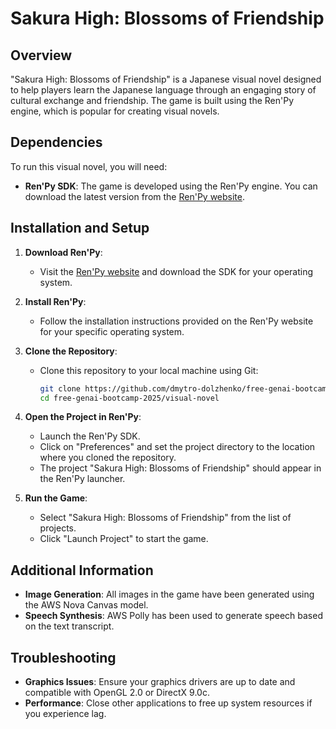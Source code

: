 # Sakura High: Blossoms of Friendship

## Overview

"Sakura High: Blossoms of Friendship" is a Japanese visual novel designed to help players learn the Japanese language through an engaging story of cultural exchange and friendship. The game is built using the Ren'Py engine, which is popular for creating visual novels.

## Dependencies

To run this visual novel, you will need:

- **Ren'Py SDK**: The game is developed using the Ren'Py engine. You can download the latest version from the [Ren'Py website](https://www.renpy.org/).

## Installation and Setup

1. **Download Ren'Py**: 
   - Visit the [Ren'Py website](https://www.renpy.org/) and download the SDK for your operating system.

2. **Install Ren'Py**:
   - Follow the installation instructions provided on the Ren'Py website for your specific operating system.

3. **Clone the Repository**:
   - Clone this repository to your local machine using Git:
     ```bash
     git clone https://github.com/dmytro-dolzhenko/free-genai-bootcamp-2025.git
     cd free-genai-bootcamp-2025/visual-novel
     ```

4. **Open the Project in Ren'Py**:
   - Launch the Ren'Py SDK.
   - Click on "Preferences" and set the project directory to the location where you cloned the repository.
   - The project "Sakura High: Blossoms of Friendship" should appear in the Ren'Py launcher.

5. **Run the Game**:
   - Select "Sakura High: Blossoms of Friendship" from the list of projects.
   - Click "Launch Project" to start the game.

## Additional Information

- **Image Generation**: All images in the game have been generated using the AWS Nova Canvas model.
- **Speech Synthesis**: AWS Polly has been used to generate speech based on the text transcript.

## Troubleshooting

- **Graphics Issues**: Ensure your graphics drivers are up to date and compatible with OpenGL 2.0 or DirectX 9.0c.
- **Performance**: Close other applications to free up system resources if you experience lag.